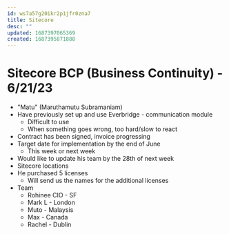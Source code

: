 ```yaml
---
id: ws7a57g20ikr2p1jfr0zna7
title: Sitecore
desc: ""
updated: 1687397065369
created: 1687395871888
---
```


# Sitecore BCP (Business Continuity) - 6/21/23

- "Matu" (Maruthamutu Subramaniam)
- Have previously set up and use Everbridge - communication module
  - Difficult to use
  - When something goes wrong, too hard/slow to react
- Contract has been signed, invoice progressing
- Target date for implementation by the end of June
  - This week or next week
- Would like to update his team by the 28th of next week
- Sitecore locations
- He purchased 5 licenses
  - Will send us the names for the additional licenses
- Team
  - Rohinee CIO - SF
  - Mark L - London
  - Muto - Malaysis
  - Max - Canada
  - Rachel - Dublin
